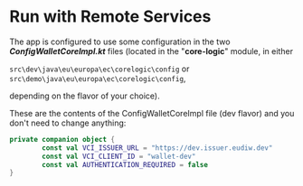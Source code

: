 # Run with Remote Services

The app is configured to use some configuration in the two ***ConfigWalletCoreImpl.kt*** files (located in the "**core-logic**" module, in either

`src\dev\java\eu\europa\ec\corelogic\config` or
`src\demo\java\eu\europa\ec\corelogic\config`,

depending on the flavor of your choice).

These are the contents of the ConfigWalletCoreImpl file (dev flavor) and you don't need to change anything:

```Kotlin
private companion object {
        const val VCI_ISSUER_URL = "https://dev.issuer.eudiw.dev"
        const val VCI_CLIENT_ID = "wallet-dev"
        const val AUTHENTICATION_REQUIRED = false
}
```
